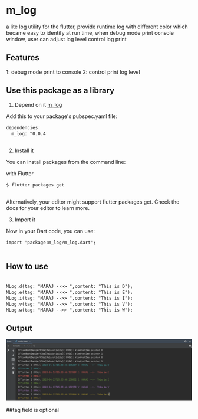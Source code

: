 # m_log

a lite log utility for the flutter, provide runtime log with different color which became easy to identify at run time,  when debug mode print console window, user can adjust log level control log print

## Features

1: debug mode print to console
2: control print log level

## Use this package as a library

1. Depend on it [m_log](https://pub.dev/packages/m_log)

Add this to your package's pubspec.yaml file:

```
dependencies:
  m_log: ^0.0.4
  
``` 

2. Install it

You can install packages from the command line:

with Flutter


```
$ flutter packages get
  
```

Alternatively, your editor might support flutter packages get. Check the docs for your editor to learn more.

3. Import it

Now in your Dart code, you can use:

```
import 'package:m_log/m_log.dart';
  
```

## How to use

```

MLog.d(tag: "MARAJ -->> ",content: "This is D");
MLog.e(tag: "MARAJ -->> ",content: "This is E");
MLog.i(tag: "MARAJ -->> ",content: "This is I");
MLog.v(tag: "MARAJ -->> ",content: "This is V");
MLog.w(tag: "MARAJ -->> ",content: "This is W");

```

## Output

![](https://github.com/maraj91/m_log/blob/master/screenshot/console_output.png)


##tag field is optional
